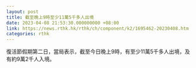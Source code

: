 ```yaml
---
layout: post
title: 截至晚上9時至少11萬5千多人出境
date: 2023-04-08 21:53:30.000000000 +08:00
link: https://news.rthk.hk/rthk/ch/component/k2/1695462-20230408.htm
categories: rthk
---
```


復活節假期第二日，當局表示，截至今日晚上9時，有至少11萬5千多人出境，及有約9萬2千人入境。
